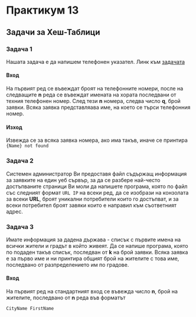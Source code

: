 # Практикум 13

## Задачи за Хеш-Таблици

### Задача 1
Нашата задача е да напишем телефонен указател.
Линк към [задачата](https://www.hackerrank.com/challenges/30-dictionaries-and-maps/problem)
#### Вход
На първият ред се въвеждат броят на телефонните номери, после на следващите **n** реда се въвеждат имената на хората последвани от техния телефонен номер.
След тези **n** номера, следва число **q**, брой заявки. Всяка заявка представляава име, на което се търси телефонния номер.

#### Изход
Извежда се за всяка заявка номера, ако има такъв, иначе се принтира `{Name} not found`

### Задача 2
Системен администратор Ви предоставя файл съдържащ информация за заявките на един уеб сървър, за да се разбере най-често достъпваните страници Ви моли да напишете програма, която по файл със следният формат `URL IP` на всеки ред, да се изобрази на конзолата за всеки **URL**, броят уникални потребители които го достъпват, и за всеки потребител броят завяки които е направил към съответният адрес.

### Задача 3
Имате информация за дадена държава - списък с първите имена на всички жители и градът в който живеят. Да се напише програма, която по подаден такъв списък, последван от **k** на брой заявки. Всяка заявка е за първо име и ни принтира общият брой на жителите с това име, последвано от разпределението им по градове.
#### Вход
На първият ред на стандартният вход се въвежда число **n**, брой на жителите, последвано от **n** реда във форматът

```
CityName FirstName
```
